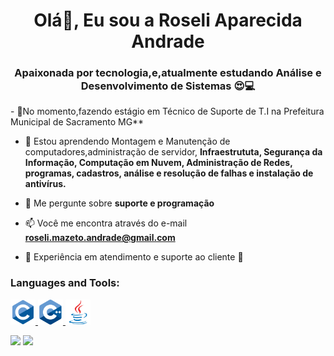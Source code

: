 <h1 align="center">Olá👋, Eu sou a Roseli Aparecida Andrade</h1>
<h3 align="center">Apaixonada por tecnologia,e,atualmente estudando Análise e Desenvolvimento de Sistemas 😍💻</h3>
- 🔭No momento,fazendo estágio em Técnico de Suporte de T.I  na Prefeitura Municipal de Sacramento MG**

- 🌱 Estou aprendendo Montagem e Manutenção de computadores,administração de servidor, **Infraestrututa, Segurança da Informação, Computação em Nuvem, Administração de Redes, programas, cadastros, análise e resolução de falhas e instalação de antivírus.**

- 💬 Me pergunte sobre **suporte e programação**

- 📫 Você me encontra através do e-mail **roseli.mazeto.andrade@gmail.com**   

- 📄 Experiência em atendimento e suporte ao cliente 🙆
 
</div>
<h3 align="left">Languages and Tools:</h3>
<p align="left"> <a href="https://www.cprogramming.com/" target="_blank" rel="noreferrer"> <img src="https://raw.githubusercontent.com/devicons/devicon/master/icons/c/c-original.svg" alt="c" width="40" height="40"/> </a> <a href="https://www.w3schools.com/cpp/" target="_blank" rel="noreferrer"> <img src="https://raw.githubusercontent.com/devicons/devicon/master/icons/cplusplus/cplusplus-original.svg" alt="cplusplus" width="40" height="40"/> </a> <a href="https://www.java.com" target="_blank" rel="noreferrer"> <img src="https://raw.githubusercontent.com/devicons/devicon/master/icons/java/java-original.svg" alt="java" width="40" height="40"/> </a> </p>

<a href="(https://www.linkedin.com/in/roseli-aparecida-andrade-73049518b/)" target="_blank"><img src="https://img.shields.io/badge/-LinkedIn-%230077B5?style=for-the-badge&logo=linkedin&logoColor=white" target="_blank"></a>  <a href = "mailto:contatoroseli.mazeto.andrade@gmail.com"><img src="https://img.shields.io/badge/-Gmail-%23333?style=for-the-badge&logo=gmail&logoColor=white" target="_blank"></a>



          
